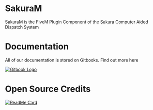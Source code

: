 # SakuraM

SakuraM is the FiveM Plugin Component of the Sakura Computer Aided Dispatch System

# Documentation

All of our documentation is stored on Gitbooks. Find out more here

[![Gitbook Logo](https://gblobscdn.gitbook.com/spaces%2Fgitbook%2Favatar-rectangle.png?alt=media)](https://docs.sakuracad.app/setup/sakuram)

# Open Source Credits

[![ReadMe Card](https://github-readme-stats.vercel.app/api/pin/?username=Sheamle&repo=notif&theme=dark)](https://github.com/anuraghazra/github-readme-stats)
